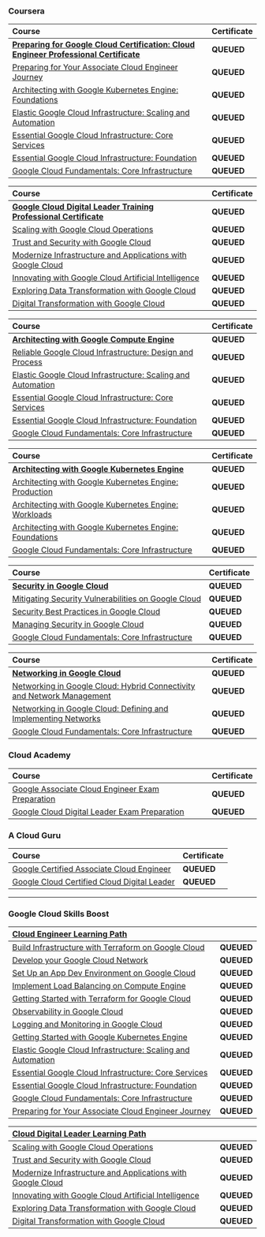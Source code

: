 ### Coursera

<div align="justify">

| Course | Certificate |
| :----- | :----- |
| [**Preparing for Google Cloud Certification: Cloud Engineer Professional Certificate**]() | **QUEUED** |
| [Preparing for Your Associate Cloud Engineer Journey]() | **QUEUED** |
| [Architecting with Google Kubernetes Engine: Foundations]() | **QUEUED** |
| [Elastic Google Cloud Infrastructure: Scaling and Automation]() | **QUEUED** |
| [Essential Google Cloud Infrastructure: Core Services]() | **QUEUED** |
| [Essential Google Cloud Infrastructure: Foundation]() | **QUEUED** |
| [Google Cloud Fundamentals: Core Infrastructure]() | **QUEUED** |

</div>

<div align="justify">

| Course | Certificate |
| :----- | :----- |
| [**Google Cloud Digital Leader Training Professional Certificate**]() | **QUEUED** |
| [Scaling with Google Cloud Operations]() | **QUEUED** |
| [Trust and Security with Google Cloud]() | **QUEUED** |
| [Modernize Infrastructure and Applications with Google Cloud]() | **QUEUED** |
| [Innovating with Google Cloud Artificial Intelligence]() | **QUEUED** |
| [Exploring Data Transformation with Google Cloud]() | **QUEUED** |
| [Digital Transformation with Google Cloud]() | **QUEUED** |

</div>

<div align="justify">

| Course | Certificate |
| :----- | :----- |
| [**Architecting with Google Compute Engine**]() | **QUEUED** |
| [Reliable Google Cloud Infrastructure: Design and Process]() | **QUEUED** |
| [Elastic Google Cloud Infrastructure: Scaling and Automation]() | **QUEUED** |
| [Essential Google Cloud Infrastructure: Core Services]() | **QUEUED** |
| [Essential Google Cloud Infrastructure: Foundation]() | **QUEUED** |
| [Google Cloud Fundamentals: Core Infrastructure]() | **QUEUED** |

</div>

<div align="justify">

| Course | Certificate |
| :----- | :----- |
| [**Architecting with Google Kubernetes Engine**]() | **QUEUED** |
| [Architecting with Google Kubernetes Engine: Production]() | **QUEUED** |
| [Architecting with Google Kubernetes Engine: Workloads]() | **QUEUED** |
| [Architecting with Google Kubernetes Engine: Foundations]() | **QUEUED** |
| [Google Cloud Fundamentals: Core Infrastructure]() | **QUEUED** |

</div>

<div align="justify">

| Course | Certificate |
| :----- | :----- |
| [**Security in Google Cloud**]() | **QUEUED** |
| [Mitigating Security Vulnerabilities on Google Cloud]() | **QUEUED** |
| [Security Best Practices in Google Cloud]() | **QUEUED** |
| [Managing Security in Google Cloud]() | **QUEUED** |
| [Google Cloud Fundamentals: Core Infrastructure]() | **QUEUED** |

</div>

<div align="justify">

| Course | Certificate |
| :----- | :----- |
| [**Networking in Google Cloud**]() | **QUEUED** |
| [Networking in Google Cloud: Hybrid Connectivity and Network Management]() | **QUEUED** |
| [Networking in Google Cloud: Defining and Implementing Networks]() | **QUEUED** |
| [Google Cloud Fundamentals: Core Infrastructure]() | **QUEUED** |

</div>

### Cloud Academy

<div align="justify">

| Course | Certificate |
| :----- | :----- |
| [Google Associate Cloud Engineer Exam Preparation]() | **QUEUED** |
| [Google Cloud Digital Leader Exam Preparation]() | **QUEUED** |

</div>

### A Cloud Guru

<div align="justify">

| Course | Certificate |
| :----- | :----- |
| [Google Certified Associate Cloud Engineer]() | **QUEUED** |
| [Google Cloud Certified Cloud Digital Leader]() | **QUEUED** |

</div>

---

### Google Cloud Skills Boost

<div align="justify">

| [**Cloud Engineer Learning Path**](https://www.cloudskillsboost.google/paths/11) |  |
| :----- | :----- |
| [Build Infrastructure with Terraform on Google Cloud](https://www.cloudskillsboost.google/paths/11/course_templates/636) | **QUEUED** |
| [Develop your Google Cloud Network](https://www.cloudskillsboost.google/paths/11/course_templates/625) | **QUEUED** |
| [Set Up an App Dev Environment on Google Cloud](https://www.cloudskillsboost.google/paths/11/course_templates/637) | **QUEUED** |
| [Implement Load Balancing on Compute Engine](https://www.cloudskillsboost.google/paths/11/course_templates/648) | **QUEUED** |
| [Getting Started with Terraform for Google Cloud](https://www.cloudskillsboost.google/paths/11/course_templates/443) | **QUEUED** |
| [Observability in Google Cloud](https://www.cloudskillsboost.google/paths/11/course_templates/864) | **QUEUED** |
| [Logging and Monitoring in Google Cloud](https://www.cloudskillsboost.google/paths/11/course_templates/99) | **QUEUED** |
| [Getting Started with Google Kubernetes Engine](https://www.cloudskillsboost.google/paths/11/course_templates/2) | **QUEUED** |
| [Elastic Google Cloud Infrastructure: Scaling and Automation](https://www.cloudskillsboost.google/paths/11/course_templates/178) | **QUEUED** |
| [Essential Google Cloud Infrastructure: Core Services](https://www.cloudskillsboost.google/paths/11/course_templates/49) | **QUEUED** |
| [Essential Google Cloud Infrastructure: Foundation](https://www.cloudskillsboost.google/paths/11/course_templates/50) | **QUEUED** |
| [Google Cloud Fundamentals: Core Infrastructure](https://www.cloudskillsboost.google/paths/11/course_templates/60) | **QUEUED** |
| [Preparing for Your Associate Cloud Engineer Journey](https://www.cloudskillsboost.google/paths/11/course_templates/77) | **QUEUED** |

</div>

<div align="justify">

| [**Cloud Digital Leader Learning Path**](https://www.cloudskillsboost.google/paths/9) |  |
| :----- | :----- |
| [Scaling with Google Cloud Operations](https://www.cloudskillsboost.google/paths/9/course_templates/271) | **QUEUED** |
| [Trust and Security with Google Cloud](https://www.cloudskillsboost.google/paths/9/course_templates/945) | **QUEUED** |
| [Modernize Infrastructure and Applications with Google Cloud](https://www.cloudskillsboost.google/paths/9/course_templates/265) | **QUEUED** |
| [Innovating with Google Cloud Artificial Intelligence](https://www.cloudskillsboost.google/paths/9/course_templates/946) | **QUEUED** |
| [Exploring Data Transformation with Google Cloud](https://www.cloudskillsboost.google/paths/9/course_templates/267) | **QUEUED** |
| [Digital Transformation with Google Cloud](https://www.cloudskillsboost.google/paths/9/course_templates/266) | **QUEUED** |

</div>
